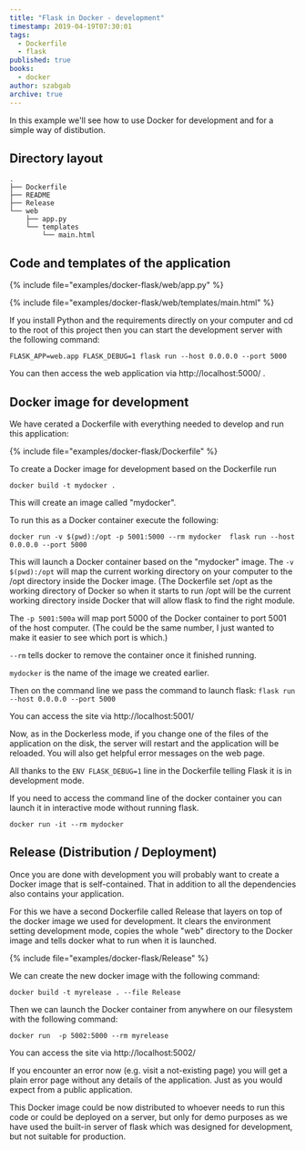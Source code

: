 ```yaml
---
title: "Flask in Docker - development"
timestamp: 2019-04-19T07:30:01
tags:
  - Dockerfile
  - flask
published: true
books:
  - docker
author: szabgab
archive: true
---
```



In this example we'll see how to use Docker for development and for a simple way of distibution.



## Directory layout

```
.
├── Dockerfile
├── README
├── Release
└── web
    ├── app.py
    └── templates
        └── main.html
```

## Code and templates of the application

{% include file="examples/docker-flask/web/app.py" %}

{% include file="examples/docker-flask/web/templates/main.html" %}

If you install Python and the requirements directly on your computer and cd to the root of this project
then you can start the development server with the following command:

```
FLASK_APP=web.app FLASK_DEBUG=1 flask run --host 0.0.0.0 --port 5000
```

You can then access the web application via http://localhost:5000/ .


## Docker image for development

We have cerated a Dockerfile with everything needed to develop and run this application:

{% include file="examples/docker-flask/Dockerfile" %}

To create a Docker image for development based on the Dockerfile run

```
docker build -t mydocker .
```

This will create an image called "mydocker".

To run this as a Docker container execute the following:

```
docker run -v $(pwd):/opt -p 5001:5000 --rm mydocker  flask run --host 0.0.0.0 --port 5000
```

This will launch a Docker container based on the "mydocker" image.
The `-v $(pwd):/opt` will map the current working
directory on your computer to the /opt directory inside the Docker image. (The Dockerfile set /opt
as the working directory of Docker so when it starts to run /opt will be the current working directory
inside Docker that will allow flask to find the right module.

The `-p 5001:500a` will map port 5000 of the Docker container to port 5001 of the host computer.
(The could be the same number, I just wanted to make it easier to see which port is which.)

`--rm` tells docker to remove the container once it finished running.

`mydocker` is the name of the image we created earlier.

Then on the command line we pass the command to launch flask: `flask run --host 0.0.0.0 --port 5000`


You can access the site via http://localhost:5001/

Now, as in the Dockerless mode, if you change one of the files of the application on the disk,
the server will restart and the application will be reloaded. You will also get helpful error messages
on the web page.

All thanks to the `ENV FLASK_DEBUG=1` line in the Dockerfile telling Flask it is in development mode.

If you need to access the command line of the docker container you can launch it in interactive mode without
running flask.

```
docker run -it --rm mydocker
```

## Release (Distribution / Deployment)

Once you are done with development you will probably want to create a Docker image that is self-contained.
That in addition to all the dependencies also contains your application.

For this we have a second Dockerfile called Release that layers on top of the docker image we used for development.
It clears the environment setting development mode, copies the whole "web" directory to the Docker image
and tells docker what to run when it is launched.

{% include file="examples/docker-flask/Release" %}


We can create the new docker image with the following command:

```
docker build -t myrelease . --file Release
```

Then we can launch the Docker container from anywhere on our filesystem with the following command:

```
docker run  -p 5002:5000 --rm myrelease
```


You can access the site via http://localhost:5002/

If you encounter an error now (e.g. visit a not-existing page) you will get a plain error page
without any details of the application. Just as you would expect from a public application.


This Docker image could be now distributed to whoever needs to run this code or could be deployed on
a server, but only for demo purposes as we have used the built-in server of flask which was designed
for development, but not suitable for production.



